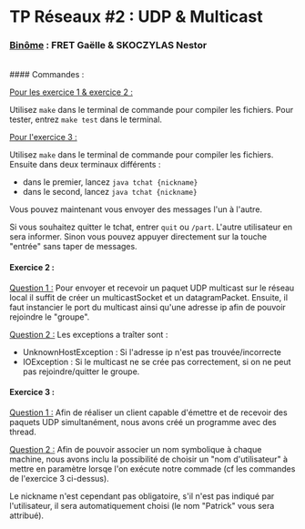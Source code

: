 # TP Réseaux #2 : UDP & Multicast
### <u>Binôme</u> : FRET Gaëlle & SKOCZYLAS Nestor
</br>
#### Commandes :


<u>Pour les exercice 1 & exercice 2 :</u>

Utilisez `make` dans le terminal de commande pour compiler les fichiers.
Pour tester, entrez `make test` dans le terminal.

<u>Pour l'exercice 3 :</u>

Utilisez `make` dans le terminal de commande pour compiler les fichiers.
Ensuite dans deux terminaux différents :
* dans le premier, lancez `java tchat {nickname}`
* dans le second, lancez `java tchat {nickname}`
  
Vous pouvez maintenant vous envoyer des messages l'un à l'autre.

Si vous souhaitez quitter le tchat, entrer `quit` ou `/part`. L'autre utilisateur en sera informer. Sinon vous pouvez appuyer directement sur la touche "entrée" sans taper de messages.
#### Exercice 2 :

<u>Question 1 :</u>
Pour envoyer et recevoir un paquet UDP multicast sur le réseau local il suffit de créer un multicastSocket et un datagramPacket. Ensuite, il faut instancier le port du multicast ainsi qu'une adresse ip afin de pouvoir rejoindre le "groupe".

<u>Question 2 :</u>
Les exceptions a traîter sont :
- UnknownHostException : Si l'adresse ip n'est pas trouvée/incorrecte
- IOException : Si le multicast ne se crée pas correctement, si on ne peut pas rejoindre/quitter le groupe.
#### Exercice 3 :

<u>Question 1 :</u>
Afin de réaliser un client capable d'émettre et de recevoir des paquets UDP simultanément, nous avons créé un programme avec des thread.

<u>Question 2 :</u>
Afin de pouvoir associer un nom symbolique à chaque machine, nous avons inclu la possibilité de choisir un "nom d'utilisateur" à mettre en paramètre lorsqe l'on exécute notre commade (cf les commandes de l'exercice 3 ci-dessus).

Le nickname n'est cependant pas obligatoire, s'il n'est pas indiqué par l'utilisateur, il sera automatiquement choisi (le nom "Patrick" vous sera attribué).</br>


